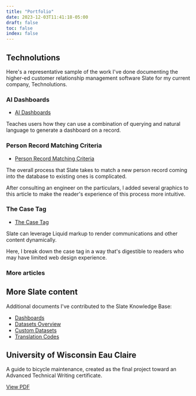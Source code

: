 ```yaml
---
title: "Portfolio"
date: 2023-12-03T11:41:18-05:00
draft: false
toc: false
index: false
---
```


## Technolutions

Here's a representative sample of the work I've done documenting the higher-ed customer relationship management software Slate for my current company, Technolutions.

### AI Dashboards

- [AI Dashboards](https://knowledge.technolutions.net/docs/ai-dashboards-1)

Teaches users how they can use a combination of querying and natural language to generate a dashboard on a record.

### Person Record Matching Criteria

- [Person Record Matching Criteria](https://knowledge.technolutions.net/docs/matching-criteria-for-person-records)

The overall process that Slate takes to match a new person record coming into the database to existing ones is complicated.

After consulting an engineer on the particulars, I added several graphics to this article to make the reader's experience of this process more intuitive.

### The Case Tag

- [The Case Tag](https://knowledge.technolutions.net/docs/case-tags-in-liquid-markup)

Slate can leverage Liquid markup to render communications and other content dynamically.

Here, I break down the case tag in a way that's digestible to readers who may have limited web design experience.

### More articles

## More Slate content

Additional documents I've contributed to the Slate Knowledge Base:

- [Dashboards](https://knowledge.technolutions.com/hc/en-us/articles/360032819152)
- [Datasets Overview](https://knowledge.technolutions.net/v1/docs/en/datasets-overview)
- [Custom Datasets](https://knowledge.technolutions.com/hc/en-us/articles/360033050652-Creating-a-Custom-Dataset)
- [Translation Codes](https://knowledge.technolutions.net/docs/translation-codes)

## University of Wisconsin Eau Claire

A guide to bicycle maintenance, created as the final project toward an Advanced Technical Writing certificate.

[View PDF](/UWEC-bicycle-doc.pdf)
